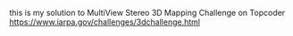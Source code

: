 this is my solution to MultiView Stereo 3D Mapping Challenge on Topcoder 
https://www.iarpa.gov/challenges/3dchallenge.html
